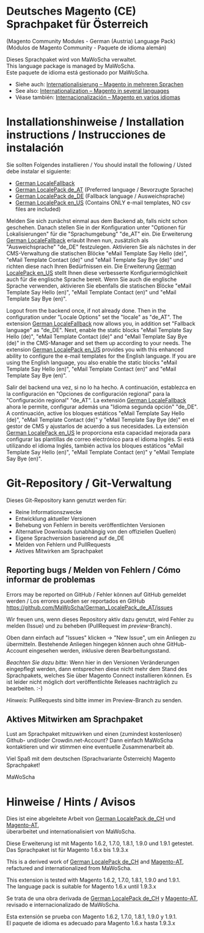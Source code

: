 # Deutsches Magento (CE) Sprachpaket für Österreich
(Magento Community Modules - German (Austria) Language Pack)<br />
(Módulos de Magento Community - Paquete de idioma alemán)

Dieses Sprachpaket wird von MaWoScha verwaltet.<br />
This language package is managed by MaWoScha.<br />
Este paquete de idioma está gestionado por MaWoScha.

* Siehe auch: [Internationalisierung – Magento in mehreren Sprachen](http://blog.siempro.co/?p=105&lang=de)
* See also: [Internationalization – Magento in several languages](http://blog.siempro.co/?p=105&lang=en)
* Véase también: [Internacionalización – Magento en varios idiomas](http://blog.siempro.co/?p=105&lang=es)


# Installationshinweise / Installation instructions / Instrucciones de instalación

Sie sollten Folgendes installieren / You should install the following / Usted debe instalar el siguiente:

*  [German LocaleFallback](https://github.com/MaWoScha/German_LocaleFallback)
*  [German LocalePack de_AT](https://github.com/MaWoScha/German_LocalePack_de_AT) (Preferred language / Bevorzugte Sprache)
*  [German LocalePack de_DE](https://github.com/MaWoScha/German_LocalePack_de_DE) (Fallback language / Ausweichsprache)
*  [German LocalePack en_US](https://github.com/MaWoScha/German_LocalePack_en_US) (Contains ONLY e-mail templates, NO csv files are included)

Melden Sie sich zunächst einmal aus dem Backend ab, falls nicht schon geschehen. Danach stellen Sie in der Konfiguration unter "Optionen für Lokalisierungen" für die "Sprachumgebung" "de_AT" ein. Die Erweiterung [German LocaleFallback](https://github.com/MaWoScha/German_LocaleFallback) erlaubt Ihnen nun, zusätzlich als "Ausweichsprache" "de_DE" festzulegen. Aktivieren Sie als nächstes in der CMS-Verwaltung die statischen Blöcke "eMail Template Say Hello (de)", "eMail Template Contact (de)" und "eMail Template Say Bye (de)" und richten diese nach Ihren Bedürfnissen ein. Die Erweiterung [German LocalePack en_US](https://github.com/MaWoScha/German_LocalePack_en_US) stellt Ihnen diese verbesserte Konfiguriermöglichkeit auch für die englische Sprache bereit. Wenn Sie auch die englische Sprache verwenden, aktivieren Sie ebenfalls die statischen Blöcke "eMail Template Say Hello (en)", "eMail Template Contact (en)" und "eMail Template Say Bye (en)".

Logout from the backend once, if not already done. Then in the configuration under "Locale Options" set the "locale" as "de_AT". The extension [German LocaleFallback](https://github.com/MaWoScha/German_LocaleFallback) now allows you, in addition set "Fallback language" as "de_DE". Next, enable the static blocks "eMail Template Say Hello (de)", "eMail Template Contact (de)" and "eMail Template Say Bye (de)" in the CMS-Manager and set them up according to your needs. The extension [German LocalePack en_US](https://github.com/MaWoScha/German_LocalePack_en_US) provides you with this enhanced ability to configure the e-mail templates for the English language. If you are using the English language, you also enable the static blocks "eMail Template Say Hello (en)", "eMail Template Contact (en)" and "eMail Template Say Bye (en)".

Salir del backend una vez, si no lo ha hecho. A continuación, establezca en la configuración en "Opciones de configuración regional" para la "Configuración regional" "de_AT". La extensión [German LocaleFallback](https://github.com/MaWoScha/German_LocaleFallback) ahora le permite, configurar además una "Idioma segunda opción" "de_DE". A continuación, active los bloques estáticos "eMail Template Say Hello (de)", "eMail Template Contact (de)" y "eMail Template Say Bye (de)" en el gestor de CMS y ajustarlos de acuerdo a sus necesidades. La extensión [German LocalePack en_US](https://github.com/MaWoScha/German_LocalePack_en_US) le proporciona esta capacidad mejorada para configurar las plantillas de correo electrónico para el idioma Inglés. Si está utilizando el idioma Inglés, también activa los bloques estáticos "eMail Template Say Hello (en)", "eMail Template Contact (en)" y "eMail Template Say Bye (en)".


# Git-Repository / Git-Verwaltung

Dieses Git-Repository kann genutzt werden für:

* Reine Informationszwecke
* Entwicklung aktueller Versionen
* Behebung von Fehlern in bereits veröffentlichten Versionen
* Alternative Downloads (unabhängig von den offiziellen Quellen)
* Eigene Sprachversion basierend auf de_DE
* Melden von Fehlern und PullRequests
* Aktives Mitwirken am Sprachpaket

## Reporting bugs / Melden von Fehlern / Cómo informar de problemas

Errors may be reported on GitHub / Fehler können auf GitHub gemeldet werden / Los errores pueden ser reportados en GitHub
<a href="https://github.com/MaWoScha/German_LocalePack_de_AT/issues">https://github.com/MaWoScha/German_LocalePack_de_AT/issues</a>

Wir freuen uns, wenn dieses Repository aktiv dazu genutzt, wird Fehler zu melden (Issue) und zu beheben (PullRequest im _preview_-Branch).

Oben dann einfach auf "Issues" klicken -> "New Issue", um ein Anliegen zu übermitteln. Bestehende Anliegen hingegen können auch ohne GitHub-Account eingesehen werden, inklusive deren Bearbeitungsstand.

_Beachten Sie dazu bitte:_ Wenn hier in den Versionen Veränderungen eingepflegt werden, dann entsprechen diese nicht mehr dem Stand des Sprachpakets, welches Sie über Magento Connect installieren können. Es ist leider nicht möglich dort veröffentlichte Releases nachträglich zu bearbeiten. :-)

_Hinweis:_ PullRequests sind bitte immer im Preview-Branch zu senden.

## Aktives Mitwirken am Sprachpaket

Lust am Sprachpaket mitzuwirken und einen (zumindest kostenlosen) Github- und/oder Crowdin.net-Account? Dann einfach MaWoScha kontaktieren und wir stimmen eine eventuelle Zusammenarbeit ab.

Viel Spaß mit dem deutschen (Sprachvariante Österreich) Magento Sprachpaket!

MaWoScha


# Hinweise / Hints / Avisos

Dies ist eine abgeleitete Arbeit von [German LocalePack de_CH](https://github.com/MaWoScha/German_LocalePack_de_CH) und [Magento-AT](https://github.com/integer-net/Magento-AT),<br />
überarbeitet und internationalisiert von MaWoScha.

Diese Erweiterung ist mit Magento 1.6.2, 1.7.0, 1.8.1, 1.9.0 und 1.9.1 getestet. <br />
Das Sprachpaket ist für Magento 1.6.x bis 1.9.3.x


This is a derived work of [German LocalePack de_CH](https://github.com/MaWoScha/German_LocalePack_de_CH) and [Magento-AT](https://github.com/integer-net/Magento-AT),<br />
refactured and internationalized from MaWoScha.

This extension is tested with Magento 1.6.2, 1.7.0, 1.8.1, 1.9.0 and 1.9.1. <br />
The language pack is suitable for Magento 1.6.x until 1.9.3.x


Se trata de una obra derivada de [German LocalePack de_CH](https://github.com/MaWoScha/German_LocalePack_de_CH) y [Magento-AT](https://github.com/integer-net/Magento-AT),<br />
revisado e internacionalizado de MaWoScha.

Esta extensión se prueba con Magento 1.6.2, 1.7.0, 1.8.1, 1.9.0 y 1.9.1. <br />
El paquete de idioma es adecuado para Magento 1.6.x hasta 1.9.3.x
